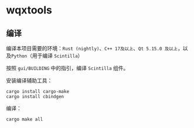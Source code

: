 # wqxtools


## 编译

编译本项目需要的环境：`Rust (nightly)`、`C++ 17及以上`、`Qt 5.15.0 及以上`，以及`Python`（用于编译 `Scintilla`）

按照 `gui/BUILDING` 中的指引，编译 `Scintilla` 组件。

安装编译辅助工具：

```shell
cargo install cargo-make
cargo install cbindgen
```

编译：

```shell
cargo make all
```